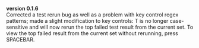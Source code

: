**version 0.1.6** 
<br> 
Corrected a test rerun bug as well as a problem with key control regex patterns; made a slight modification to key controls: T is no longer case-sensitive and will now rerun the top failed test result from the current set. To view the top failed result from the current set without rerunning, press SPACEBAR.